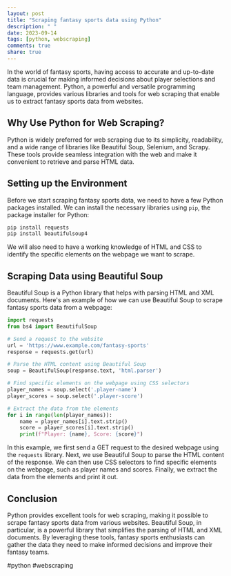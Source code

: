 ```yaml
---
layout: post
title: "Scraping fantasy sports data using Python"
description: " "
date: 2023-09-14
tags: [python, webscraping]
comments: true
share: true
---
```


In the world of fantasy sports, having access to accurate and up-to-date data is crucial for making informed decisions about player selections and team management. Python, a powerful and versatile programming language, provides various libraries and tools for web scraping that enable us to extract fantasy sports data from websites.

## Why Use Python for Web Scraping?

Python is widely preferred for web scraping due to its simplicity, readability, and a wide range of libraries like Beautiful Soup, Selenium, and Scrapy. These tools provide seamless integration with the web and make it convenient to retrieve and parse HTML data.

## Setting up the Environment

Before we start scraping fantasy sports data, we need to have a few Python packages installed. We can install the necessary libraries using `pip`, the package installer for Python:

```python
pip install requests
pip install beautifulsoup4
```

We will also need to have a working knowledge of HTML and CSS to identify the specific elements on the webpage we want to scrape.

## Scraping Data using Beautiful Soup

Beautiful Soup is a Python library that helps with parsing HTML and XML documents. Here's an example of how we can use Beautiful Soup to scrape fantasy sports data from a webpage:

```python
import requests
from bs4 import BeautifulSoup

# Send a request to the website
url = 'https://www.example.com/fantasy-sports'
response = requests.get(url)

# Parse the HTML content using Beautiful Soup
soup = BeautifulSoup(response.text, 'html.parser')

# Find specific elements on the webpage using CSS selectors
player_names = soup.select('.player-name')
player_scores = soup.select('.player-score')

# Extract the data from the elements
for i in range(len(player_names)):
    name = player_names[i].text.strip()
    score = player_scores[i].text.strip()
    print(f"Player: {name}, Score: {score}")
```

In this example, we first send a GET request to the desired webpage using the `requests` library. Next, we use Beautiful Soup to parse the HTML content of the response. We can then use CSS selectors to find specific elements on the webpage, such as player names and scores. Finally, we extract the data from the elements and print it out.

## Conclusion

Python provides excellent tools for web scraping, making it possible to scrape fantasy sports data from various websites. Beautiful Soup, in particular, is a powerful library that simplifies the parsing of HTML and XML documents. By leveraging these tools, fantasy sports enthusiasts can gather the data they need to make informed decisions and improve their fantasy teams.

#python #webscraping